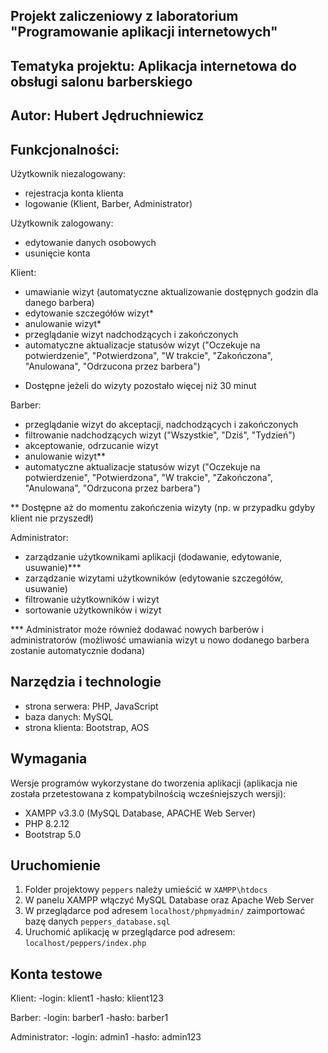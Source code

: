 ## Projekt zaliczeniowy z laboratorium "Programowanie aplikacji internetowych"

## Tematyka projektu: Aplikacja internetowa do obsługi salonu barberskiego

## Autor: Hubert Jędruchniewicz

## Funkcjonalności:

Użytkownik niezalogowany:
- rejestracja konta klienta
- logowanie (Klient, Barber, Administrator)

Użytkownik zalogowany:
- edytowanie danych osobowych
- usunięcie konta

Klient:
- umawianie wizyt (automatyczne aktualizowanie dostępnych godzin dla danego barbera)
- edytowanie szczegółów wizyt*
- anulowanie wizyt*
- przeglądanie wizyt nadchodzących i zakończonych
- automatyczne aktualizacje statusów wizyt ("Oczekuje na potwierdzenie", "Potwierdzona", "W trakcie", "Zakończona", "Anulowana", "Odrzucona przez barbera")

* Dostępne jeżeli do wizyty pozostało więcej niż 30 minut

Barber:
- przeglądanie wizyt do akceptacji, nadchodzących i zakończonych
- filtrowanie nadchodzących wizyt ("Wszystkie", "Dziś", "Tydzień")
- akceptowanie, odrzucanie wizyt
- anulowanie wizyt**
- automatyczne aktualizacje statusów wizyt ("Oczekuje na potwierdzenie", "Potwierdzona", "W trakcie", "Zakończona", "Anulowana", "Odrzucona przez barbera")

** Dostępne aż do momentu zakończenia wizyty (np. w przypadku gdyby klient nie przyszedł)

Administrator:

- zarządzanie użytkownikami aplikacji (dodawanie, edytowanie, usuwanie)***
- zarządzanie wizytami użytkowników (edytowanie szczegółów, usuwanie)
- filtrowanie użytkowników i wizyt
- sortowanie użytkowników i wizyt

*** Administrator może również dodawać nowych barberów i administratorów (możliwość umawiania wizyt u nowo dodanego barbera zostanie automatycznie dodana)

## Narzędzia i technologie
- strona serwera: PHP, JavaScript
- baza danych: MySQL
- strona klienta: Bootstrap, AOS

## Wymagania

Wersje programów wykorzystane do tworzenia aplikacji (aplikacja nie została przetestowana z kompatybilnością wcześniejszych wersji):
- XAMPP v3.3.0 (MySQL Database, APACHE Web Server)
- PHP 8.2.12
- Bootstrap 5.0

## Uruchomienie
1. Folder projektowy `peppers` należy umieścić w `XAMPP\htdocs`
2. W panelu XAMPP włączyć MySQL Database oraz Apache Web Server
3. W przeglądarce pod adresem `localhost/phpmyadmin/` zaimportować bazę danych `peppers_database.sql`
4. Uruchomić aplikację w przeglądarce pod adresem: `localhost/peppers/index.php`

## Konta testowe

Klient:
	-login: klient1
	-hasło: klient123

Barber:
	-login: barber1
	-hasło: barber1

Administrator:
	-login: admin1
	-hasło: admin123
